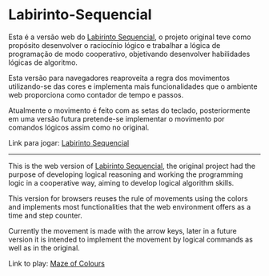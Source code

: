 # Labirinto-Sequencial
Esta é a versão web do [Labirinto Sequencial](http://walgprog.gp.utfpr.edu.br/assets/files/presentations/S2A1-presentation.pdf), o projeto original teve como propósito desenvolver o raciocínio lógico e trabalhar a lógica de programação de modo cooperativo, objetivando desenvolver habilidades lógicas de algoritmo.

Esta versão para navegadores reaproveita a regra dos movimentos utilizando-se das cores e implementa mais funcionalidades que o ambiente web proporciona como contador de tempo e passos. 

Atualmente o movimento é feito com as setas do teclado, posteriormente em uma versão futura pretende-se implementar o movimento por comandos lógicos assim como no original.

Link para jogar: [Labirinto Sequencial](labirinto-sequencial-psi.vercel.app/index.html)

***

This is the web version of [Labirinto Sequencial](http://walgprog.gp.utfpr.edu.br/assets/files/presentations/S2A1-presentation.pdf), the original project had the purpose of developing logical reasoning and working the programming logic in a cooperative way, aiming to develop logical algorithm skills.

This version for browsers reuses the rule of movements using the colors and implements most functionalities that the web environment offers as a time and step counter.

Currently the movement is made with the arrow keys, later in a future version it is intended to implement the movement by logical commands as well as in the original.

Link to play: [Maze of Colours](https://labirinto-sequencial-psi.vercel.app/indexE.html)

